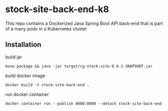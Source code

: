 # stock-site-back-end-k8
This repo contains a Dockerized Java Spring Boot API back-end that is part of a many pods in a Kubernetes cluster

## Installation

build jar

`mvnw package && java -jar target/cg-stock-site-0.0.1-SNAPSHOT.jar`

build docker image

`docker build -t stock-site-back-end .`

run docker container

`docker container run --publish 8080:8080 --detach stock-site-back-end`
